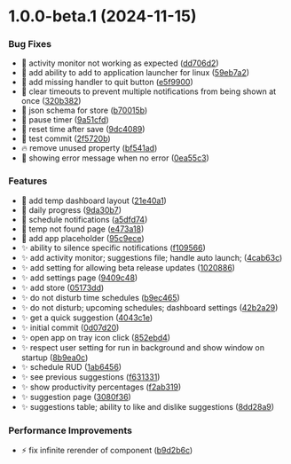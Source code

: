 # 1.0.0-beta.1 (2024-11-15)


### Bug Fixes

* :bug: activity monitor not working as expected ([dd706d2](https://github.com/Rethora/active-pixel-2/commit/dd706d2ab008b0484c799c9f6dce4da5067feeca))
* :bug: add ability to add to application launcher for linux ([59eb7a2](https://github.com/Rethora/active-pixel-2/commit/59eb7a2a6af98fb45b53692091560bbaa7e256be))
* :bug: add missing handler to quit button ([e5f9900](https://github.com/Rethora/active-pixel-2/commit/e5f9900191a1515dbc8ea1f2e9ba65b5520fb305))
* :bug: clear timeouts to prevent multiple notifications from being shown at once ([320b382](https://github.com/Rethora/active-pixel-2/commit/320b38215bc96c7820e5e98d350819aae0204af5))
* :bug: json schema for store ([b70015b](https://github.com/Rethora/active-pixel-2/commit/b70015b4556f764c260acdbb9c11746fc8d37ad6))
* :bug: pause timer ([9a51cfd](https://github.com/Rethora/active-pixel-2/commit/9a51cfdebf4e26f12621e70f1414ed0f86b3d1c7))
* :bug: reset time after save ([9dc4089](https://github.com/Rethora/active-pixel-2/commit/9dc40894f8e826021a1e743d40ed1aefbd87e014))
* :construction: test commit ([2f5720b](https://github.com/Rethora/active-pixel-2/commit/2f5720ba350017a4d94bc13f926052f5e1d28b07))
* :fire: remove unused property ([bf541ad](https://github.com/Rethora/active-pixel-2/commit/bf541adcddb80f34587a2c7b979201ad2478cd7c))
* :goal_net: showing error message when no error ([0ea55c3](https://github.com/Rethora/active-pixel-2/commit/0ea55c3722e6fe1427e2574ae29cc9bce81a3a3e))


### Features

* :construction: add temp dashboard layout ([21e40a1](https://github.com/Rethora/active-pixel-2/commit/21e40a10369448b6be7b95f0370085b0a097b255))
* :construction: daily progress ([9da30b7](https://github.com/Rethora/active-pixel-2/commit/9da30b7db56db403750ebbf6e748d8fa73b15d58))
* :construction: schedule notifications ([a5dfd74](https://github.com/Rethora/active-pixel-2/commit/a5dfd74e2106783c887efa7fdf206bf55e41e8a8))
* :construction: temp not found page ([e473a18](https://github.com/Rethora/active-pixel-2/commit/e473a18e69e2b687d874eb054b072b545f6e165b))
* :lipstick: add app placeholder ([95c9ece](https://github.com/Rethora/active-pixel-2/commit/95c9eceb66e1aab8d656a435063b1a4563a4f836))
* :sparkles: ability to silence specific notifications ([f109566](https://github.com/Rethora/active-pixel-2/commit/f109566798ad0ad8e1a6a3910840a8c21f0a8df4))
* :sparkles: add activity monitor; suggestions file; handle auto launch; ([4cab63c](https://github.com/Rethora/active-pixel-2/commit/4cab63c17ade4f2f18e8a71c5b68695d748e75d3))
* :sparkles: add setting for allowing beta release updates ([1020886](https://github.com/Rethora/active-pixel-2/commit/10208868ba9155637a2f19f207759db1d06206f1))
* :sparkles: add settings page ([9409c48](https://github.com/Rethora/active-pixel-2/commit/9409c481b5469da94c0204e8a3b90b6b5c231df9))
* :sparkles: add store ([05173dd](https://github.com/Rethora/active-pixel-2/commit/05173dd70a1e99313284d1a4978582cd4496d05c))
* :sparkles: do not disturb time schedules ([b9ec465](https://github.com/Rethora/active-pixel-2/commit/b9ec46538be814989d8a1a7709c81cf79c83e302))
* :sparkles: do not disturb; upcoming schedules; dashboard settings ([42b2a29](https://github.com/Rethora/active-pixel-2/commit/42b2a2972faf30c7505513eccb298d2e1b5dc4b0))
* :sparkles: get a quick suggestion ([4043c1e](https://github.com/Rethora/active-pixel-2/commit/4043c1e4ceefbbef3f9d1877538d03e74cb925fc))
* :sparkles: initial commit ([0d07d20](https://github.com/Rethora/active-pixel-2/commit/0d07d202cccf5e5a255abbfd068a16b9bd128627))
* :sparkles: open app on tray icon click ([852ebd4](https://github.com/Rethora/active-pixel-2/commit/852ebd43282accb7d8df48addb90f8f13fcced14))
* :sparkles: respect user setting for run in background and show window on startup ([8b9ea0c](https://github.com/Rethora/active-pixel-2/commit/8b9ea0cdee8e6d8f76644845d9f7a7f3c9f6dde1))
* :sparkles: schedule RUD ([1ab6456](https://github.com/Rethora/active-pixel-2/commit/1ab6456b562bdbecae732e38f5a8e43df8801994))
* :sparkles: see previous suggestions ([f631331](https://github.com/Rethora/active-pixel-2/commit/f631331e2e3a65ee49d832463ae45a00b49b49a3))
* :sparkles: show productivity percentages ([f2ab319](https://github.com/Rethora/active-pixel-2/commit/f2ab319b5af521296793723efcab02905f5eba77))
* :sparkles: suggestion page ([3080f36](https://github.com/Rethora/active-pixel-2/commit/3080f362207a1cb5ffea6462ad9cac6d53350617))
* :sparkles: suggestions table; ability to like and dislike suggestions ([8dd28a9](https://github.com/Rethora/active-pixel-2/commit/8dd28a9488df688446f86e02e3185a49a15f244b))


### Performance Improvements

* :zap: fix infinite rerender of component ([b9d2b6c](https://github.com/Rethora/active-pixel-2/commit/b9d2b6c5c63fb8566c6ab21aa86a5ca3ddbecf98))
